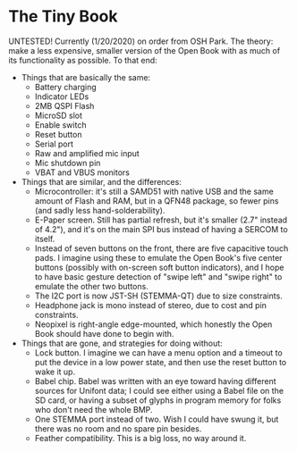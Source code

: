 # The Tiny Book

UNTESTED! Currently (1/20/2020) on order from OSH Park. The theory: make a less expensive, smaller version of the Open Book with as much of its functionality as possible. To that end: 

- Things that are basically the same:
    - Battery charging
    - Indicator LEDs
    - 2MB QSPI Flash
    - MicroSD slot
    - Enable switch
    - Reset button
    - Serial port
    - Raw and amplified mic input
    - Mic shutdown pin
    - VBAT and VBUS monitors
- Things that are similar, and the differences:
    - Microcontroller: it's still a SAMD51 with native USB and the same amount of Flash and RAM, but in a QFN48 package, so fewer pins (and sadly less hand-solderability).
    - E-Paper screen. Still has partial refresh, but it's smaller (2.7" instead of 4.2"), and it's on the main SPI bus instead of having a SERCOM to itself.
    - Instead of seven buttons on the front, there are five capacitive touch pads. I imagine using these to emulate the Open Book's five center buttons (possibly with on-screen soft button indicators), and I hope to have basic gesture detection of "swipe left" and "swipe right" to emulate the other two buttons.
    - The I2C port is now JST-SH (STEMMA-QT) due to size constraints.
    - Headphone jack is mono instead of stereo, due to cost and pin constraints.
    - Neopixel is right-angle edge-mounted, which honestly the Open Book should have done to begin with.
- Things that are gone, and strategies for doing without:
    - Lock button. I imagine we can have a menu option and a timeout to put the device in a low power state, and then use the reset button to wake it up.
    - Babel chip. Babel was written with an eye toward having different sources for Unifont data; I could see either using a Babel file on the SD card, or having a subset of glyphs in program memory for folks who don't need the whole BMP.
    - One STEMMA port instead of two. Wish I could have swung it, but there was no room and no spare pin besides.
    - Feather compatibility. This is a big loss, no way around it.
